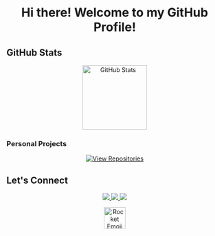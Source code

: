 <h1 align="center">Hi there! Welcome to my GitHub Profile!</h1>


## GitHub Stats  

<div align="center">
  <img src="https://github-readme-stats.vercel.app/api?username=Hadi493&show_icons=true&theme=radical&hide_border=true&border_radius=15" alt="GitHub Stats" height="150"/>
</div>

### Personal Projects 
<p align="center">
  <a href="https://github.com/Hadi493?tab=repositories">
    <img src="https://img.shields.io/badge/View_All_Repos-blue?style=for-the-badge&logo=github" alt="View Repositories"/>
  </a>
</p>

## Let's Connect  

<p align="center">
  <a href="https://github.com/Hadi493">
    <img src="https://img.shields.io/badge/GitHub-333?style=for-the-badge&logo=github&logoColor=white"/>
  </a>
  <a href="https://discord.gg/xCRKHmu98V">
    <img src="https://img.shields.io/badge/Discord-7289DA?style=for-the-badge&logo=discord&logoColor=white"/>
  </a>
  <a href="https://www.linkedin.com/in/hadialam/">
    <img src="https://img.shields.io/badge/LinkedIn-0A66C2?style=for-the-badge&logo=linkedin&logoColor=white"/>
  </a>
</p>

<p align="center">
  <img src="https://media.giphy.com/media/WZHQ5v4lUeVOfw69cq/giphy.gif" alt="Rocket Emoji" width="50" height="50" />  </p>



